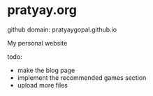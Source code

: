# pratyay.org

github domain: pratyaygopal.github.io

My personal website 

todo:

- make the blog page
- implement the recommended games section
- upload more files
